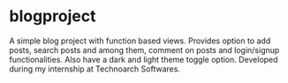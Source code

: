 # blogproject
A simple blog project with function based views.
Provides option to add posts, search posts and among them, comment on posts and login/signup functionalities.
Also have a dark and light theme toggle option.
Developed during my internship at Technoarch Softwares.
